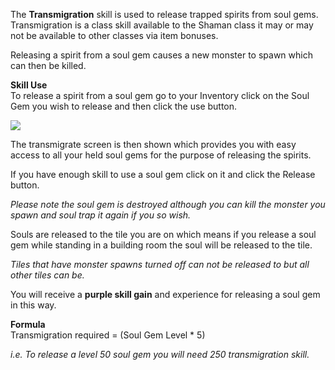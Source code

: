 ---
---
The **Transmigration** skill is used to release trapped spirits from soul gems. Transmigration is a class skill available to the Shaman class it may or may not be available to other classes via item bonuses.

Releasing a spirit from a soul gem causes a new monster to spawn which can then be killed.

**Skill Use**  
To release a spirit from a soul gem go to your Inventory click on the Soul Gem you wish to release and then click the use button.

[![](https://lohcdn.com/images/t_transmigration.jpg)](https://lohcdn.com/images/transmigration.jpg)

The transmigrate screen is then shown which provides you with easy access to all your held soul gems for the purpose of releasing the spirits.

If you have enough skill to use a soul gem click on it and click the Release button.

_Please note the soul gem is destroyed although you can kill the monster you spawn and soul trap it again if you so wish._ 

Souls are released to the tile you are on which means if you release a soul gem while standing in a building room the soul will be released to the tile.

_Tiles that have monster spawns turned off can not be released to but all other tiles can be._

You will receive a **purple skill gain** and experience for releasing a soul gem in this way.

**Formula**  
Transmigration required = (Soul Gem Level \* 5)

_i.e. To release a level 50 soul gem you will need 250 transmigration skill._